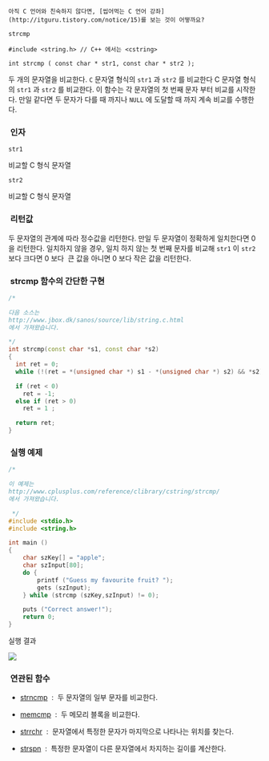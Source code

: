 


```warning
아직 C 언어와 친숙하지 않다면, [씹어먹는 C 언어 강좌](http://itguru.tistory.com/notice/15)를 보는 것이 어떻까요?

```

`strcmp`




```info
#include <string.h> // C++ 에서는 <cstring>

int strcmp ( const char * str1, const char * str2 );
```


두 개의 문자열을 비교한다.
`C` 문자열 형식의 `str1` 과 `str2` 를 비교한다 C 문자열 형식의 `str1` 과 `str2` 를 비교한다.
이 함수는 각 문자열의 첫 번째 문자 부터 비교를 시작한다. 만일 같다면 두 문자가 다를 때 까지나 `NULL` 에 도달할 때 까지 계속 비교를 수행한다.



###  인자




`str1`

비교할 C 형식 문자열

`str2`

비교할 C 형식 문자열



###  리턴값


두 문자열의 관계에 따라 정수값을 리턴한다.
만일 두 문자열이 정확하게 일치한다면 0 을 리턴한다.
일치하지 않을 경우, 일치 하지 않는 첫 번째 문자를 비교해 `str1` 이 `str2` 보다 크다면 0 보다  큰 값을 아니면 0 보다 작은 값을 리턴한다.



###  strcmp 함수의 간단한 구현





```cpp
/*

다음 소스는
http://www.jbox.dk/sanos/source/lib/string.c.html
에서 가져왔습니다.

*/
int strcmp(const char *s1, const char *s2)
{
  int ret = 0;
  while (!(ret = *(unsigned char *) s1 - *(unsigned char *) s2) && *s2) ++s1, ++s2;

  if (ret < 0)
    ret = -1;
  else if (ret > 0)
    ret = 1 ;

  return ret;
}
```



###  실행 예제




```cpp
/*

이 예제는
http://www.cplusplus.com/reference/clibrary/cstring/strcmp/
에서 가져왔습니다.

 */
#include <stdio.h>
#include <string.h>

int main ()
{
    char szKey[] = "apple";
    char szInput[80];
    do {
        printf ("Guess my favourite fruit? ");
        gets (szInput);
    } while (strcmp (szKey,szInput) != 0);

    puts ("Correct answer!");
    return 0;
}
```


실행 결과


![](http://img1.daumcdn.net/thumb/R1920x0/?fname=http%3A%2F%2Fcfile29.uf.tistory.com%2Fimage%2F193B1B1E4C24BABDAC1454)




###  연관된 함수



*  [strncmp](http://itguru.tistory.com/90)  :  두 문자열의 일부 문자를 비교한다.

*  [memcmp](http://itguru.tistory.com/84)  :  두 메모리 블록을 비교한다.

*  [strrchr](http://itguru.tistory.com/96)  :  문자열에서 특정한 문자가 마지막으로 나타나는 위치를 찾는다.

*  [strspn](http://itguru.tistory.com/97)  :  특정한 문자열이 다른 문자열에서 차지하는 길이를 계산한다.






